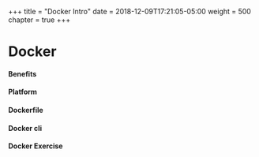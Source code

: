 +++
title = "Docker Intro"
date = 2018-12-09T17:21:05-05:00
weight = 500
chapter = true
+++

# Docker

#### Benefits
#### Platform
#### Dockerfile 
#### Docker cli
#### Docker Exercise